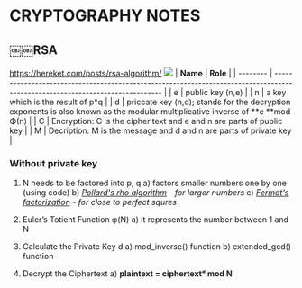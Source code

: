 # CRYPTOGRAPHY NOTES

## ￼￼RSA
https://hereket.com/posts/rsa-algorithm/
![](https://hereket.com/posts/rsa-algorithm/rsa-formula.png)
| **Name** | **Role**                                                                                                                      |
| -------- | ----------------------------------------------------------------------------------------------------------------------------- |
| e        | public key (n,e)                                                                                                              |
| n        | a key which is the result of p*q                                                                                              |
| d        | priccate key (n,d); stands for the decryption exponents is also known as the modular multiplicative inverse of **e **mod Φ(n) |
| C        | Encryption: C is the cipher text and e and n are parts of public key                                                          |
| M        | Decription: M is the message and d and n are parts of private key                                                             |

### Without private key 
1. N needs to be factored into p, q
		a) factors smaller numbers one by one (using code)
		b)  _[Pollard's rho algorithm](_https://www.geeksforgeeks.org/dsa/pollards-rho-algorithm-prime-factorization/_) - for larger numbers_
		c) _[Fermat's factorization](_https://www.geeksforgeeks.org/dsa/fermats-factorization-method/_) - for close to perfect squres_

2. Euler’s Totient Function φ(N)
		a) it represents the number between 1 and N

3. Calculate the Private Key d
		a) mod_inverse() function
		b) extended_gcd() function

4. Decrypt the Ciphertext
		a) **plaintext = ciphertextᵈ mod N**

